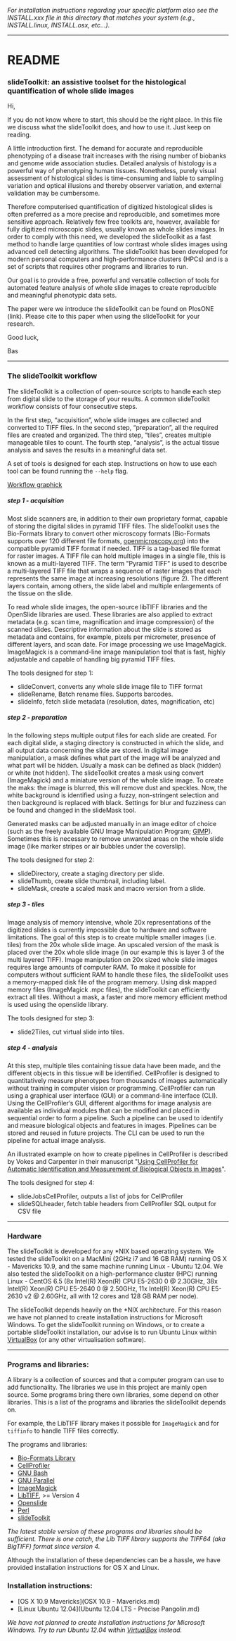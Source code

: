 *For installation instructions regarding your specific platform also see the INSTALL.xxx file in this directory that matches your system (e.g., INSTALL.linux, INSTALL.osx, etc...).*

---

README
============

### slideToolkit: an assistive toolset for the histological quantification of whole slide images

Hi,

If you do not know where to start, this should be the right place. In this file we discuss what the slideToolkit does, and how to use it. Just keep on reading.

A little introduction first. The demand for accurate and reproducible phenotyping of a disease trait increases with the rising number of biobanks and genome wide association studies. Detailed analysis of histology is a powerful way of phenotyping human tissues. Nonetheless, purely visual assessment of histological slides is time-consuming and liable to sampling variation and optical illusions and thereby observer variation, and external validation may be cumbersome.

Therefore computerised quantification of digitized histological slides is often preferred as a more precise and reproducible, and sometimes more sensitive approach. Relatively few free toolkits are, however, available for fully digitized microscopic slides, usually known as whole slides images.In order to comply with this need, we developed the slideToolkit as a fast method to handle large quantities of low contrast whole slides images using advanced cell detecting algorithms. The slideToolkit has been developed for modern personal computers and high-performance clusters (HPCs) and is a set of scripts that requires other programs and libraries to run.

Our goal is to provide a free, powerful and versatile collection of tools for automated feature analysis of whole slide images to create reproducible and meaningful phenotypic data sets.

The paper were we introduce the slideToolkit can be found on PlosONE (link). Please cite to this paper when using the slideToolkit for your research.

Good luck,

Bas

---

### The slideToolkit workflow

The slideToolkit is a collection of open-source scripts to handle each step from digital slide to the storage of your results. A common slideToolkit workflow consists of four consecutive steps.

In the first step, “acquisition”, whole slide images are collected and converted to TIFF files. In the second step, “preparation”, all the required files are created and organized. The third step, “tiles”, creates multiple manageable tiles to count. The fourth step, “analysis”, is the actual tissue analysis and saves the results in a meaningful data set.

A set of tools is designed for each step. Instructions on how to use each tool can be found running the `--help` flag.

[Workflow graphick](slideToolkit.workflow.tif)

##### step 1 - acquisition
Most slide scanners are, in addition to their own proprietary format, capable of storing the digital slides in pyramid TIFF files. The slideToolkit uses the Bio-Formats library to convert other microscopy formats (Bio-Formats supports over 120 different file formats, [openmicroscopy.org](www.openmicroscopy.org)) into the compatible pyramid TIFF format if needed. TIFF is a tag-based file format for raster images. A TIFF file can hold multiple images in a single file, this is known as a multi-layered TIFF. The term "Pyramid TIFF" is used to describe a multi-layered TIFF file that wraps a sequence of raster images that each represents the same image at increasing resolutions (figure 2). The different layers contain, among others, the slide label and multiple enlargements of the tissue on the slide.
To read whole slide images, the open-source libTIFF libraries and the OpenSlide libraries are used. These libraries are also applied to extract metadata (e.g. scan time, magnification and image compression) of the scanned slides. Descriptive information about the slide is stored as metadata and contains, for example, pixels per micrometer, presence of different layers, and scan date. For image processing we use ImageMagick. ImageMagick is a command-line image manipulation tool that is fast, highly adjustable and capable of handling big pyramid TIFF files.

The tools designed for step 1:

- slideConvert, converts any whole slide image file to TIFF format
- slideRename, Batch rename files. Supports barcodes.
- slideInfo, fetch slide metadata (resolution, dates, magnification, etc)


##### step 2 - preparation
In the following steps multiple output files for each slide are created. For each digital slide, a staging directory is constructed in which the slide, and all output data concerning the slide are stored. In digital image manipulation, a mask defines what part of the image will be analyzed and what part will be hidden. Usually a mask can be defined as black (hidden) or white (not hidden). The slideToolkit creates a mask using convert (ImageMagick) and a miniature version of the whole slide image. To create the maks: the image is blurred, this will remove dust and speckles. Now, the white background is identified using a fuzzy, non-stringent selection and then background is replaced with black. Settings for blur and fuzziness can be found and changed in the slideMask tool.

Generated masks can be adjusted manually in an image editor of choice (such as the freely available GNU Image Manipulation Program; [GIMP](http://www.gimp.org)). Sometimes this is necessary to remove unwanted areas on the whole slide image (like marker stripes or air bubbles under the coverslip).

The tools designed for step 2:

- slideDirectory, create a staging directory per slide.
- slideThumb, create slide thumbnail, including label.
- slideMask, create a scaled mask and macro version from a slide.

##### step 3 - tiles
Image analysis of memory intensive, whole 20x representations of the digitized slides is currently impossible due to hardware and software limitations. The goal of this step is to create multiple smaller images (i.e. tiles) from the 20x whole slide image. An upscaled version of the mask is placed over the 20x whole slide image (in our example this is layer 3 of the multi layered TIFF). Image manipulation on 20x sized whole slide images requires large amounts of computer RAM. To make it possible for computers without sufficient RAM to handle these files, the slideToolkit uses a memory-mapped disk file of the program memory. Using disk mapped memory files (ImageMagick .mpc files), the slideToolkit can efficiently extract all tiles. Without a mask, a faster and more memory efficient method is used using the openslide library.

The tools designed for step 3:

- slide2Tiles, cut virtual slide into tiles.

##### step 4 - analysis
At this step, multiple tiles containing tissue data have been made, and the different objects in this tissue will be identified. CellProfiler is designed to quantitatively measure phenotypes from thousands of images automatically without training in computer vision or programming. CellProfiler can run using a graphical user interface (GUI) or a command-line interface (CLI). Using the CellProfiler’s GUI, different algorithms for image analysis are available as individual modules that can be modified and placed in sequential order to form a pipeline. Such a pipeline can be used to identify and measure biological objects and features in images. Pipelines can be stored and reused in future projects. The CLI can be used to run the pipeline for actual image analysis.

An illustrated example on how to create pipelines in CellProfiler is described by Vokes and Carpenter in their manuscript "[Using CellProfiler for Automatic Identification and Measurement of Biological Objects in Images](http://onlinelibrary.wiley.com/doi/10.1002/0471142727.mb1417s82/abstract)".

The tools designed for step 4:

 - slideJobsCellProfiler, outputs a list of jobs for CellProfiler
 - slideSQLheader, fetch table headers from CellProfiler SQL output for CSV file

---
### Hardware
The slideToolkit is developed for any *NIX based operating system. We tested the slideToolkit on a MacMini (2GHz i7 and 16 GB RAM) running OS X - Mavericks 10.9, and the same machine running Linux - Ubuntu 12.04. We also tested the slideToolkit on a high-performance cluster (HPC) running Linux - CentOS 6.5 (8x Intel(R) Xeon(R) CPU E5-2630 0 @ 2.30GHz, 38x Intel(R) Xeon(R) CPU E5-2640 0 @ 2.50GHz, 11x Intel(R) Xeon(R) CPU E5-2630 v2 @ 2.60GHz, all with 12 cores and 128 GB RAM per node).

The slideToolkit depends heavily on the *NIX architecture. For this reason we have not planned to create installation instructions for Microsoft Windows. To get the slideToolkit running on Windows, or to create a portable slideToolkit installation, our advise is to run Ubuntu Linux within [VirtualBox](https://www.virtualbox.org) (or any other virtualisation software).

---
 
### Programs and libraries:

A library is a collection of sources and that a computer program can use to add functionality. The libraries we use in this project are mainly open source. Some programs bring there own libraries, some depend on other libraries. This is a list of the programs and libraries the slideToolkit depends on.

For example, the LibTIFF library makes it possible for `ImageMagick` and for `tiffinfo` to handle TIFF files correctly.

The programs and libraries:

- [Bio-Formats Library](http://www.openmicroscopy.org/site/products/bio-formats)
- [CellProfiler](http://cellprofiler.org)
- [GNU Bash](https://www.gnu.org/software/bash/)
- [GNU Parallel](https://www.gnu.org/software/parallel/)
- [ImageMagick](http://www.imagemagick.org)
- [LibTIFF](http://www.remotesensing.org/libtiff/), >=  Version 4
- [Openslide](http://openslide.org)
- [Perl](http://www.perl.org)
- [slideToolkit](https://github.com/bglnelissen/slideToolkit)

*The latest stable version of these programs and libraries should be sufficient. There is one catch, the Lib TIFF library supports the TIFF64 (aka BigTIFF) format since version 4.*

Although the installation of these dependencies can be a hassle, we have provided installation instructions for OS X and Linux.

### Installation instructions:


- [OS X 10.9 Mavericks](OSX 10.9 - Mavericks.md)
- [Linux Ubuntu 12.04](Ubuntu 12.04 LTS - Precise Pangolin.md)

*We have not planned to create installation instructions for Microsoft Windows. Try to run Ubuntu 12.04 within [VirtualBox](https://www.virtualbox.org) instead.*


